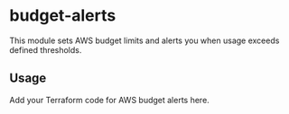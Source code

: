 # budget-alerts

This module sets AWS budget limits and alerts you when usage exceeds defined thresholds.

## Usage

Add your Terraform code for AWS budget alerts here. 